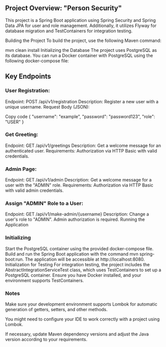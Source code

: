 
## Project Overview: "Person Security"
This project is a Spring Boot application using Spring Security and Spring Data JPA for user and role management. Additionally, it utilizes Flyway for database migration and TestContainers for integration testing.

Building the Project
To build the project, use the following Maven command:

mvn clean install
Initializing the Database
The project uses PostgreSQL as its database. You can run a Docker container with PostgreSQL using the following docker-compose file:


## Key Endpoints
### User Registration:

Endpoint: POST /api/v1/registration
Description: Register a new user with a unique username.
Request Body (JSON):

Copy code
{
  "username": "example",
  "password": "password123",
  "role": "USER"
}

### Get Greeting:

Endpoint: GET /api/v1/greetings
Description: Get a welcome message for an authenticated user.
Requirements: Authorization via HTTP Basic with valid credentials.


### Admin Page:

Endpoint: GET /api/v1/admin
Description: Get a welcome message for a user with the "ADMIN" role.
Requirements: Authorization via HTTP Basic with valid admin credentials.

### Assign "ADMIN" Role to a User:

Endpoint: GET /api/v1/make-admin/{username}
Description: Change a user's role to "ADMIN". Admin authorization is required.
Running the Application

### Initializing
Start the PostgreSQL container using the provided docker-compose file.
Build and run the Spring Boot application with the command mvn spring-boot:run.
The application will be accessible at http://localhost:8080.
Initialization for Testing
For integration testing, the project includes the AbstractIntegrationServiceTest class, which uses TestContainers to set up a PostgreSQL container. Ensure you have Docker installed, and your environment supports TestContainers.

### Notes
Make sure your development environment supports Lombok for automatic generation of getters, setters, and other methods.

You might need to configure your IDE to work correctly with a project using Lombok.

If necessary, update Maven dependency versions and adjust the Java version according to your requirements.
